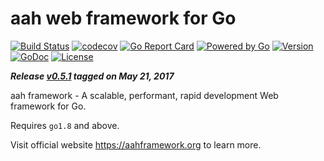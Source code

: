 # aah web framework for Go
[![Build Status](https://travis-ci.org/go-aah/aah.svg?branch=master)](https://travis-ci.org/go-aah/aah) [![codecov](https://codecov.io/gh/go-aah/aah/branch/master/graph/badge.svg)](https://codecov.io/gh/go-aah/aah/branch/master) [![Go Report Card](https://goreportcard.com/badge/aahframework.org/aah.v0)](https://goreportcard.com/report/aahframework.org/aah.v0)
[![Powered by Go](https://img.shields.io/badge/powered_by-go-blue.svg)](https://golang.org)
[![Version](https://img.shields.io/badge/version-0.5.1-blue.svg)](https://github.com/go-aah/aah/releases/latest) [![GoDoc](https://godoc.org/aahframework.org/aah.v0?status.svg)](https://godoc.org/aahframework.org/aah.v0)
[![License](https://img.shields.io/github/license/go-aah/aah.svg)](LICENSE)

***Release [v0.5.1](https://github.com/go-aah/aah/releases/latest) tagged on May 21, 2017***

aah framework - A scalable, performant, rapid development Web framework for Go.

Requires `go1.8` and above.

Visit official website https://aahframework.org to learn more.

